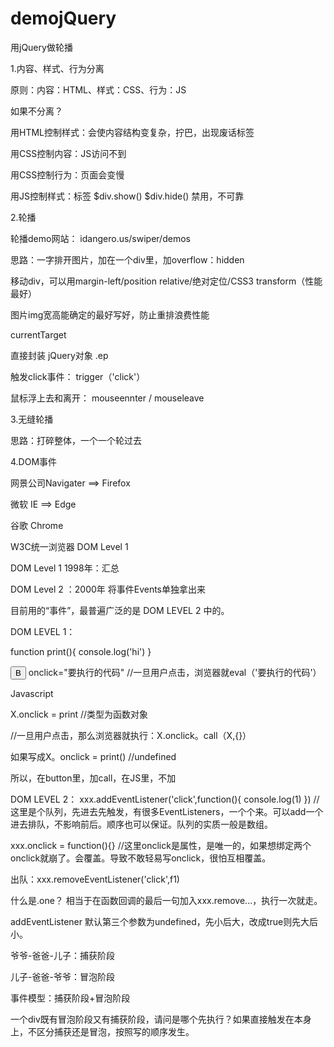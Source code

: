 # demojQuery
用jQuery做轮播

1.内容、样式、行为分离

原则：内容：HTML、样式：CSS、行为：JS

如果不分离？

用HTML控制样式：会使内容结构变复杂，拧巴，出现废话标签

用CSS控制内容：JS访问不到

用CSS控制行为：页面会变慢

用JS控制样式：标签 $div.show() $div.hide() 禁用，不可靠

2.轮播

轮播demo网站： idangero.us/swiper/demos

思路：一字排开图片，加在一个div里，加overflow：hidden

移动div，可以用margin-left/position relative/绝对定位/CSS3 transform（性能最好）

图片img宽高能确定的最好写好，防止重排浪费性能

currentTarget

直接封装 jQuery对象 .ep

触发click事件： trigger（'click'）

鼠标浮上去和离开： mouseennter / mouseleave

3.无缝轮播

思路：打碎整体，一个一个轮过去

4.DOM事件

网景公司Navigater ==> Firefox

微软 IE ==> Edge

谷歌 Chrome

W3C统一浏览器 DOM Level 1

DOM Level 1 1998年：汇总

DOM Level 2 ：2000年 将事件Events单独拿出来

目前用的“事件”，最普遍广泛的是 DOM LEVEL 2 中的。

DOM LEVEL 1：

function print(){
    console.log('hi')
}

<button onclick="print()">B</button>
onclick="要执行的代码"
//一旦用户点击，浏览器就eval（'要执行的代码'）

Javascript

X.onclick = print //类型为函数对象

//一旦用户点击，那么浏览器就执行：X.onclick。call（X,{}）

如果写成X。onclick = print() //undefined

所以，在button里，加call，在JS里，不加

DOM LEVEL 2：
xxx.addEventListener('click',function(){
    console.log(1)
})
//这里是个队列，先进去先触发，有很多EventListeners，一个个来。可以add一个进去排队，不影响前后。顺序也可以保证。队列的实质一般是数组。

xxx.onclick = function(){}
//这里onclick是属性，是唯一的，如果想绑定两个onclick就崩了。会覆盖。导致不敢轻易写onclick，很怕互相覆盖。    

出队：xxx.removeEventListener('click',f1)

什么是.one？
相当于在函数回调的最后一句加入xxx.remove...，执行一次就走。

 addEventListener
 默认第三个参数为undefined，先小后大，改成true则先大后小。

 爷爷-爸爸-儿子：捕获阶段

 儿子-爸爸-爷爷：冒泡阶段

 事件模型：捕获阶段+冒泡阶段

 一个div既有冒泡阶段又有捕获阶段，请问是哪个先执行？如果直接触发在本身上，不区分捕获还是冒泡，按照写的顺序发生。